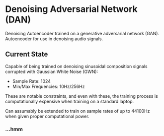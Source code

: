# Denoising Adversarial Network (DAN)

Denoising Autoencoder trained on a generative adversarial network (GAN). Autoencoder for use in denoising
audio signals.


## Current State

Capable of being trained on denoising sinusoidal composition signals corrupted with Gaussian White Noise (GWN):
- Sample Rate: 1024
- Min/Max Frequencies: 10Hz/256Hz

These are notable constraints, and even with these, the training process is computationally expensive when 
training on a standard laptop. 

Can assumably be extended to train on sample rates of up to 44100Hz when given proper computational power.


### ...hmm

